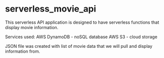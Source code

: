 # serverless_movie_api
This serverless API application is designed to have serverless functions that display movie information. 

Services used: 
AWS DynamoDB - noSQL database
AWS S3 - cloud storage

JSON file was created with list of movie data that we will pull and display information from. 
